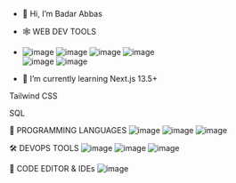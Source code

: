 - 👋 Hi, I’m Badar Abbas
- 🕸️ WEB DEV TOOLS
- ![image](https://github.com/RaiBadarAbbas92/RaiBadarAbbas92/assets/142784854/6a80ce74-6f8b-432d-a5e3-2364309e5279)  ![image](https://github.com/RaiBadarAbbas92/RaiBadarAbbas92/assets/142784854/9d12eec8-e6ce-4ffb-a95f-179209cafd92)  ![image](https://github.com/RaiBadarAbbas92/RaiBadarAbbas92/assets/142784854/7dbe2980-5e97-4d70-b50f-ec7924c5fb32)  ![image](https://github.com/RaiBadarAbbas92/RaiBadarAbbas92/assets/142784854/c1c5b6f7-d2b6-4cd7-acc9-b743b34c5de2)  
![image](https://github.com/RaiBadarAbbas92/RaiBadarAbbas92/assets/142784854/7bf8be7d-96cf-4ee0-9f22-05fdff6cb1fc)  ![image](https://github.com/RaiBadarAbbas92/RaiBadarAbbas92/assets/142784854/4e25c59a-997f-4ab9-a3ae-65578baca437)


- 🌱 I’m currently learning 
Next.js 13.5+

Tailwind CSS

SQL

🎯 PROGRAMMING LANGUAGES
![image](https://github.com/RaiBadarAbbas92/RaiBadarAbbas92/assets/142784854/38b46eb8-5d33-4977-ad91-03cb9f7361af)  ![image](https://github.com/RaiBadarAbbas92/RaiBadarAbbas92/assets/142784854/495cc7bb-aa66-4618-b9f7-7aadb3ab9cc7) ![image](https://github.com/RaiBadarAbbas92/RaiBadarAbbas92/assets/142784854/7db889f8-e2bd-406c-a98a-62b884bc4b62)

🛠️ DEVOPS TOOLS
![image](https://github.com/RaiBadarAbbas92/RaiBadarAbbas92/assets/142784854/81311480-6d60-4734-aa31-a638438523bd) ![image](https://github.com/RaiBadarAbbas92/RaiBadarAbbas92/assets/142784854/8a300c51-38be-49fb-9456-5f7331133f61) ![image](https://github.com/RaiBadarAbbas92/RaiBadarAbbas92/assets/142784854/058efd50-cf38-447e-a6fa-0513d27dae68)



📄 CODE EDITOR & IDEs
![image](https://github.com/RaiBadarAbbas92/RaiBadarAbbas92/assets/142784854/84bb3013-7db0-4f4d-a37b-cf6c9c57d1fa)








